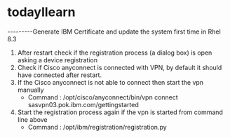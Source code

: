 # todayIlearn

---------Generate IBM Certificate and update the system first time in Rhel 8.3
1. After restart check if the registration process (a dialog box) is open asking a device registration
2. Check if Cisco anyconnect is connected with VPN, by default it should have connected after restart.
3. If the Cisco anyconnect is not able to connect then start the vpn manually
   - Command : /opt/cisco/anyconnect/bin/vpn connect sasvpn03.pok.ibm.com/gettingstarted
4. Start the registration process again if the vpn is started from command line above
   - Command : /opt/ibm/registration/registration.py
